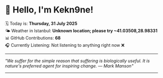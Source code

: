 # 👋 Hello, I'm Kekn9ne!

🗓️ Today is: **Thursday, 31 July 2025**  
🌤️ Weather in Istanbul: **Unknown location; please try ~41.03508,28.98331**  
📊 GitHub Contributions: **68**  
🎧 Currently Listening: Not listening to anything right now ❌

---

_"We suffer for the simple reason that suffering is biologically useful. It is nature's preferred agent for inspiring change. — *Mark Manson*"_

---
